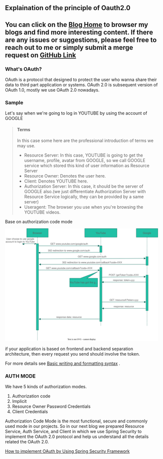 ## Explaination of the principle of Oauth2.0

You can click on the [Blog Home](../index.md) to browser my blogs and find more interesting content. If there are any
issues or suggestions, please feel free to reach out to me or simply submit a merge request on
[GitHub Link](https://lorenzolou.github.io/blog/)
----

### What's OAuth?

OAuth is a protocol that designed to protect the user who wanna share their data to third part application or systems.
OAuth 2.0 is subsequent version of OAuth 1.0, mostly we use OAuth 2.0 nowadays.

### Sample

Let's say when we're going to log in YOUTUBE by using the account of GOOGLE

> #### Terms
>In this case some here are the professional introduction of terms we may use.
>* Resource Server: In this case, YOUTUBE is going to get the username, profile, avatar from GOOGLE, so we call GOOGLE
   > service which stored this kind of user information as Resource Server
>* Resource Owner: Denotes the user here.
>* Client: Denotes YOUTUBE here.
>* Authorization Server: In this case, it should be the server of GOOGLE also.(we just differentiate Authorization Server
   > with Resource Service logically, they can be provided by a same server)
>* Useragent: The browser you use when you're browsing the YOUTUBE videos.

Base on authorization code mode

![avatar](../static/OAuth%202.0%20Diagram.drawio.svg)

if your application is based on frontend and backend separation architecture, then every request you send should involve
the token.

For more details
see [Basic writing and formatting syntax](https://docs.github.com/en/github/writing-on-github/getting-started-with-writing-and-formatting-on-github/basic-writing-and-formatting-syntax)
.

### AUTH MODE

We have 5 kinds of authorization modes.

1. Authorization code
2. Implicit
3. Resource Owner Password Credentials
4. Client Credentials

Authorization Code Mode is the most functional, secure and commonly used mode in our projects. So in our next blog we
prepared Resource Service, Auth Service, and Client in which we use Spring Security to implement the OAuth 2.0 protocol
and help us understand all the details related the OAuth 2.0.

[How to implement OAuth by Using Spring Security Framework](./Using%20Spring%20Security%20to%20implement%20OAuth2.0.md)




